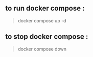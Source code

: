 ## to run docker compose :  
>docker compose up -d   

## to stop docker compose  :  
>docker compose down  

